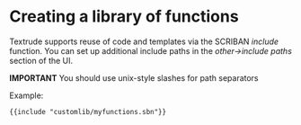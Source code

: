 # Creating a library of functions

Textrude supports reuse of code and templates via the SCRIBAN *include* function.
You can set up additional include paths in the *other->include paths* section of the UI.

**IMPORTANT** 
You should use unix-style slashes for path separators

Example:

```
{{include "customlib/myfunctions.sbn"}}
```



